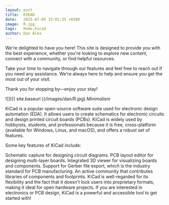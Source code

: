 ```yaml
---
layout: post
title:  KIKAD
date:   2025-07-05 15:01:35 +0300
image:  R.jpg
tags:   Home,kicad
author: Dan Alex
---
```

We're delighted to have you here! This site is designed to provide you with the best experience, whether you're looking to explore new content, connect with a community, or find helpful resources. 

Take your time to navigate through our features and feel free to reach out if you need any assistance. We're always here to help and ensure you get the most out of your visit.

Thank you for stopping by—enjoy your stay!

![]({{ site.baseurl }}/images/dan/R.jpg)
*Minimalism*

KiCad is a popular open-source software suite used for electronic design automation (EDA). It allows users to create schematics for electronic circuits and design printed circuit boards (PCBs). KiCad is widely used by hobbyists, students, and professionals because it is free, cross-platform (available for Windows, Linux, and macOS), and offers a robust set of features.

Some key features of KiCad include:

Schematic capture for designing circuit diagrams.
PCB layout editor for designing multi-layer boards.
Integrated 3D viewer for visualizing boards and components.
Support for Gerber file export, which is the industry standard for PCB manufacturing.
An active community that contributes libraries of components and footprints.
KiCad is well-regarded for its flexibility and the fact that it doesn't lock users into proprietary formats, making it ideal for open hardware projects. If you are interested in electronics or PCB design, KiCad is a powerful and accessible tool to get started with!